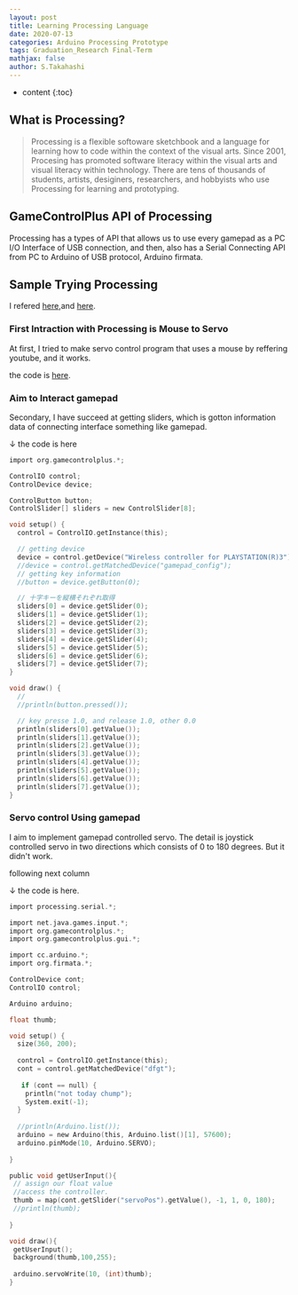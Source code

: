 ```yaml
---
layout: post
title: Learning Processing Language
date: 2020-07-13
categories: Arduino Processing Prototype
tags: Graduation_Research Final-Term
mathjax: false
author: S.Takahashi
---
```


* content
{:toc}

## What is Processing?
> Processing is a flexible softoware sketchbook and a language for learning how to code within the context of the visual arts. Since 2001, Procesing has promoted software literacy within the visual arts and visual literacy within technology. There are tens of thousands of students, artists, desiginers, researchers, and hobbyists who use Processing for learning and prototyping.

## GameControlPlus API of Processing
Processing has a types of API that allows us to use every gamepad as a PC I/O Interface of USB connection, and then, also has a Serial Connecting API from PC to Arduino of USB protocol, Arduino firmata.

## Sample Trying Processing
I refered [here](https://www.makeuseof.com/tag/arduino-robot-game-controller/),and [here](https://www.youtube.com/watch?v=MUM8_4mWxng).
### First Intraction with Processing is Mouse to Servo
At first, I tried to make servo control program that uses a mouse by reffering youtube, and it works.

the code is [here](https://www.makeuseof.com/tag/arduino-robot-game-controller/).

### Aim to Interact gamepad
Secondary, I have succeed at getting sliders, which is gotton information data of connecting interface something like gamepad.


↓ the code is here
```c
import org.gamecontrolplus.*;

ControlIO control;
ControlDevice device;

ControlButton button;
ControlSlider[] sliders = new ControlSlider[8];

void setup() {
  control = ControlIO.getInstance(this);

  // getting device
  device = control.getDevice("Wireless controller for PLAYSTATION(R)3");
  //device = control.getMatchedDevice("gamepad_config");
  // getting key information
  //button = device.getButton(0);

  // 十字キーを縦横それぞれ取得
  sliders[0] = device.getSlider(0);
  sliders[1] = device.getSlider(1);
  sliders[2] = device.getSlider(2);
  sliders[3] = device.getSlider(3);
  sliders[4] = device.getSlider(4);
  sliders[5] = device.getSlider(5);
  sliders[6] = device.getSlider(6);
  sliders[7] = device.getSlider(7);
}

void draw() {
  //
  //println(button.pressed());

  // key presse 1.0, and release 1.0, other 0.0
  println(sliders[0].getValue());
  println(sliders[1].getValue());
  println(sliders[2].getValue());
  println(sliders[3].getValue());
  println(sliders[4].getValue());
  println(sliders[5].getValue());
  println(sliders[6].getValue());
  println(sliders[7].getValue());
}
```

### Servo control Using gamepad
I aim to implement gamepad controlled servo.
The detail is joystick controlled servo in two directions which consists of 0 to 180 degrees.
But it didn't work.

following next column

↓ the code is here.

```c
import processing.serial.*;

import net.java.games.input.*;
import org.gamecontrolplus.*;
import org.gamecontrolplus.gui.*;

import cc.arduino.*;
import org.firmata.*;

ControlDevice cont;
ControlIO control;

Arduino arduino;

float thumb;

void setup() {
  size(360, 200);
  
  control = ControlIO.getInstance(this);
  cont = control.getMatchedDevice("dfgt");
  
   if (cont == null) {
    println("not today chump");
    System.exit(-1);
  }
  
  //println(Arduino.list());
  arduino = new Arduino(this, Arduino.list()[1], 57600);
  arduino.pinMode(10, Arduino.SERVO);
  
}

public void getUserInput(){
 // assign our float value 
 //access the controller.
 thumb = map(cont.getSlider("servoPos").getValue(), -1, 1, 0, 180);
 //println(thumb);
 
}

void draw(){
 getUserInput();
 background(thumb,100,255);
 
 arduino.servoWrite(10, (int)thumb);
}
```